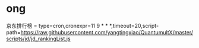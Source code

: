 # ong
京东排行榜 = type=cron,cronexpr=11 9 * * *,timeout=20,script-path=https://raw.githubusercontent.com/yangtingxiao/QuantumultX/master/scripts/jd/jd_rankingList.js
